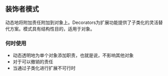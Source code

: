 ## 装饰者模式

动态地将附加责任附加到对象上。Decorators为扩展功能提供了子类化的灵活替代方案。模式具有结构性目的，适用于对象。
### 何时使用

* 动态透明地为单个对象添加职责，也就是说，不影响其他对象
* 对于可以撤销的责任
* 当通过子类化进行扩展不可行时
